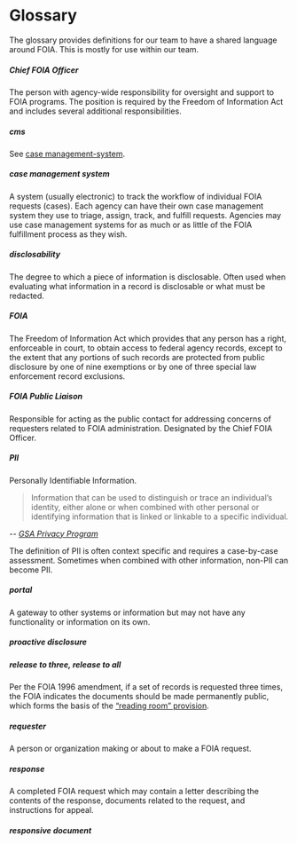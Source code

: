# Glossary

The glossary provides definitions for our team to have a shared language around
FOIA. This is mostly for use within our team.


##### Chief FOIA Officer

The person with agency-wide responsibility for oversight and support to FOIA
programs. The position is required by the Freedom of Information Act and
includes several additional responsibilities.


##### cms

See [case management-system](#case-management-system).


##### case management system

A system (usually electronic) to track the workflow of individual FOIA requests
(cases). Each agency can have their own case management system they use to
triage, assign, track, and fulfill requests. Agencies may use case management
systems for as much or as little of the FOIA fulfillment process as they wish.


##### disclosability

The degree to which a piece of information is disclosable. Often used when
evaluating what information in a record is disclosable or what must be redacted.


##### FOIA

The Freedom of Information Act which provides that any person has a right,
enforceable in court, to obtain access to federal agency records, except to the
extent that any portions of such records are protected from public disclosure by
one of nine exemptions or by one of three special law enforcement record
exclusions.


##### FOIA Public Liaison

Responsible for acting as the public contact for addressing concerns of
requesters related to FOIA administration. Designated by the Chief FOIA Officer.


##### PII

Personally Identifiable Information.

> Information that can be used to distinguish or trace an individual’s identity,
> either alone or when combined with other personal or identifying information
> that is linked or linkable to a specific individual.

_-- [GSA Privacy Program](https://www.gsa.gov/portal/content/104256)_

The definition of PII is often context specific and requires a case-by-case
assessment. Sometimes when combined with other information, non-PII can become
PII.


##### portal

A gateway to other systems or information but may not have any functionality or
information on its own.


##### proactive disclosure


##### release to three, release to all

Per the FOIA 1996 amendment, if a set of records is requested three times, the
FOIA indicates the documents should be made permanently public, which forms the
basis of the [“reading room”
provision](https://www.justice.gov/oip/blog/foia-post-2003-foia-counselor-qa-frequently-requested-records).


##### requester

A person or organization making or about to make a FOIA request.


##### response

A completed FOIA request which may contain a letter describing the contents of
the response, documents related to the request, and instructions for appeal.


##### responsive document
